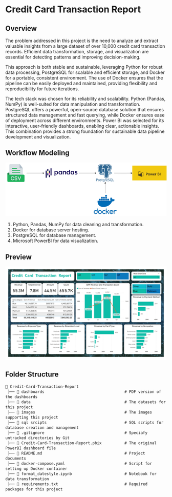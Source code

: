 # Credit Card Transaction Report

## Overview

The problem addressed in this project is the need to analyze and extract valuable insights from a large dataset of over 10,000 credit card transaction records. Efficient data transformation, storage, and visualization are essential for detecting patterns and improving decision-making.

This approach is both stable and sustainable, leveraging Python for robust data processing, PostgreSQL for scalable and efficient storage, and Docker for a portable, consistent environment. The use of Docker ensures that the pipeline can be easily deployed and maintained, providing flexibility and reproducibility for future iterations.

The tech stack was chosen for its reliability and scalability. Python (Pandas, NumPy) is well-suited for data manipulation and transformation. PostgreSQL offers a powerful, open-source database solution that ensures structured data management and fast querying, while Docker ensures ease of deployment across different environments. Power BI was selected for its interactive, user-friendly dashboards, enabling clear, actionable insights. This combination provides a strong foundation for sustainable data pipeline development and visualization.

## Workflow Modeling

![Diagram](images/CC-Report-Diagram.png)

1. Python, Pandas, NumPy for data cleaning and transformation.
2. Docker for database server hosting.
3. PostgreSQL for database management.
4. Microsoft PowerBI for data visualization.

## Preview

![Dashboard Screenshot](images/Credit_Card_Transactions_Report.jpg)

## Folder Structure

```
📂 Credit-Card-Transaction-Report
 ├── 📂 dashboards                                   # PDF version of the dashboards
 ├── 📂 data                                         # The datasets for this project
 ├── 📂 images                                       # The images supporting this project 
 ├── 📂 sql srcipts                                  # SQL scripts for database creation and management
 ├── 📜 .gitignore                                   # Speciafy untracked directories by Git
 ├── 📜 Credit-Card-Transaction-Report.pbix          # The original PowerBI dashboard file
 ├── 📜 README.md                                    # Project documents
 ├── 📜 docker-compose.yaml                          # Script for setting up Docker container
 ├── 📜 format_datestyle.ipynb                       # Notebook for data transformation
 ├── 📜 requirements.txt                             # Required packages for this project
```
